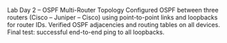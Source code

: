 Lab Day 2 – OSPF Multi-Router Topology
Configured OSPF between three routers (Cisco – Juniper – Cisco) using point-to-point links and loopbacks for router IDs. Verified OSPF adjacencies and routing tables on all devices. Final test: successful end-to-end ping to all loopbacks.